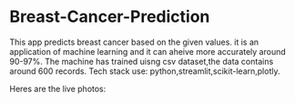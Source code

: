 # Breast-Cancer-Prediction

This app predicts breast cancer based on the given values.
it is an application of machine learning and it can aheive more accurately around 90-97%.
The machine has trained uisng csv dataset,the data contains around 600 records.
Tech stack use: python,streamlit,scikit-learn,plotly.

Heres are the live photos: